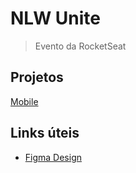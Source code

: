 # NLW Unite

> Evento da RocketSeat

## Projetos

[Mobile](/mobile/README.md)

## Links úteis

- [Figma Design](https://www.figma.com/community/file/1356738933008624188)

